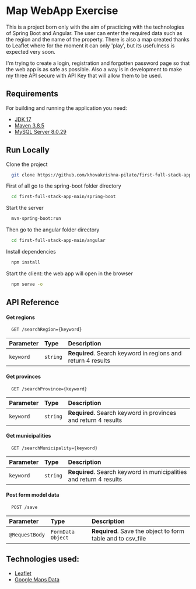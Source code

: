 # Map WebApp Exercise

This is a project born only with the aim of practicing with the technologies of Spring Boot and Angular.
The user can enter the required data such as the region and the name of the property. There is also a map created thanks to Leaflet where for the moment it can only 'play', but its usefulness is expected very soon.

I'm trying to create a login, registration and forgotten password page so that the web app is as safe as possible.
 Also a way is in development to make my three API secure with API Key that will allow them to be used.
 
## Requirements

For building and running the application you need:

- [JDK 17](https://www.oracle.com/java/technologies/downloads/#java17)
- [Maven 3.8.5](https://maven.apache.org/download.cgi)
- [MySQL Server 8.0.29](https://dev.mysql.com/downloads/mysql/)

## Run Locally

Clone the project

```bash
  git clone https://github.com/khovakrishna-pilato/first-full-stack-app.git
```

First of all go to the spring-boot folder directory 

```bash
  cd first-full-stack-app-main/spring-boot
```

Start the server

```bash
  mvn-spring-boot:run
```

Then go to the angular folder directory 

```bash
  cd first-full-stack-app-main/angular
```

Install dependencies

```bash
  npm install
```

Start the client: the web app will open in the browser 

```bash
  npm serve -o
```

## API Reference

#### Get regions

```http
  GET /searchRegion={keyword}
```

| Parameter | Type     | Description                |
| :-------- | :------- | :------------------------- |
| `keyword` | `string` | **Required**. Search keyword in regions and return 4 results |

#### Get provinces

```http
  GET /searchProvince={keyword}
```

| Parameter | Type     | Description                       |
| :-------- | :------- | :-------------------------------- |
| `keyword`      | `string` | **Required**. Search keyword in provinces and return 4 results |

#### Get municipalities

```http
  GET /searchMunicipality={keyword}
```

| Parameter | Type     | Description                       |
| :-------- | :------- | :-------------------------------- |
| `keyword`      | `string` | **Required**. Search keyword in municipalities and return 4 results |

#### Post form model data

```http
  POST /save
```

| Parameter | Type     | Description                       |
| :-------- | :------- | :-------------------------------- |
| `@RequestBody`      | `FormData Object` | **Required**. Save the object to form table and to csv_file |

## Technologies used:

- [Leaflet](https://leafletjs.com)
- [Google Maps Data](https://developers.google.com/maps)
